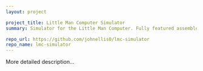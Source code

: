 ```yaml
---
layout: project

project_title: Little Man Computer Simulator
summary: Simulator for the Little Man Computer. Fully featured assembler, emulation of CPU and memory.

repo_url: https://github.com/johnellis0/lmc-simulator
repo_name: lmc-simulator
---
```


More detailed description...
